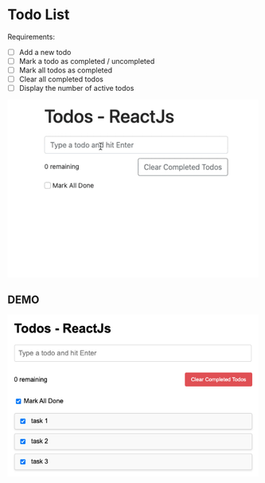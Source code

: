 # Todo List

Requirements:

- [ ] Add a new todo
- [ ] Mark a todo as completed / uncompleted
- [ ] Mark all todos as completed
- [ ] Clear all completed todos
- [ ] Display the number of active todos

![Todo List](./public/todo-list.gif)

## DEMO
![Todo List](./public/output-hw1.png)